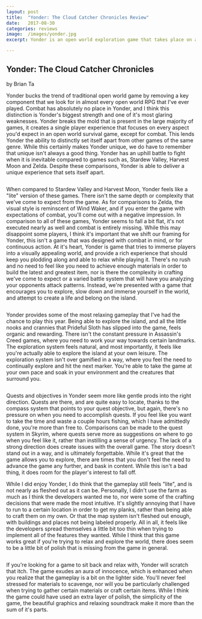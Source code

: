 ```yaml
---
layout: post
title:  "Yonder: The Cloud Catcher Chronicles Review"
date:   2017-08-30
categories: reviews
image:  /images/yonder.jpg
excerpt: Yonder is an open world exploration game that takes place on a vibrant island.  You'll fish, farm, chop wood and tame animals in one of the most relaxing games I've played this year.

---
```

## Yonder: The Cloud Catcher Chronicles

by Brian Ta

Yonder bucks the trend of traditional open world game by removing a key component that we look for in almost every open world RPG that I've ever played.  Combat has absolutely no place in Yonder, and I think this distinction is Yonder's biggest strength and one of it's most glaring weaknesses. Yonder breaks the mold that is present in the large majority of games, it creates a single player experience that focuses on every aspect you'd expect in an open world survival game, except for combat.  This lends Yonder the ability to distinctly set itself apart from other games of the same genre.  While this certainly makes Yonder unique, we do have to remember that unique isn't always a good thing.  Yonder has an uphill battle to fight when it is inevitable compared to games such as, Stardew Valley, Harvest Moon and Zelda.  Despite these comparisons, Yonder is able to deliver a unique experience that sets itself apart.

<img class="gfyitem" data-id="ExcitableScornfulHermitcrab" />

When compared to Stardew Valley and Harvest Moon, Yonder feels like a "lite" version of these games.  There isn't the same depth or complexity that we've come to expect from the game.  As for comparisons to Zelda, the visual style is reminscent of Wind Waker, and if you enter the game with expectations of combat, you'll come out with a negative impression.  In comparison to all of these games, Yonder seems to fall a bit flat, it's not executed nearly as well and combat is entirely missing.  While this may disappoint some players, I think it's important that we shift our framing for Yonder, this isn't a game that was designed with combat in mind, or for continuous action.  At it's heart, Yonder is game that tries to immerse players into a visually appealing world, and provide a rich experience that should keep you plodding along and able to relax while playing it.  There's no rush and no need to feel like you need to achieve enough materials in order to build the latest and greatest item, nor is there the complexity in crafting we've come to expect or a varied battle system that will have you analyzing your opponents attack patterns.  Instead, we're presented with a game that encourages you to explore, slow down and immerse yourself in the world, and attempt to create a life and belong on the island.

<img class="gfyitem" data-id="FavoriteScentedAmericancurl" />

Yonder provides some of the most relaxing gameplay that I've had the chance to play this year. Being able to explore the island, and all the little nooks and crannies that Prideful Sloth has slipped into the game, feels organic and rewarding.  There isn't the constant pressure in Assassin's Creed games, where you need to work your way towards certain landmarks.  The exploration system feels natural, and most importantly, it feels like you're actually able to explore the island at your own leisure.  The exploration system isn't over gamified in a way, where you feel the need to continually explore and hit the next marker.  You're able to take the game at your own pace and soak in your environment and the creatures that surround you.

<img class="gfyitem" data-id="CharmingMeekDipper" />

Quests and objectives in Yonder seem more like gentle prods into the right direction.  Quests are there, and are quite easy to locate, thanks to the compass system that points to your quest objective, but again, there's no pressure on when you need to accomplish quests.  If you feel like you want to take the time and waste a couple hours fishing, which I have admittedly done, you're more than free to.  Comparisons can be made to the quest system in Skyrim, where quests serve more as suggestions on where to go when you feel like it, rather than instilling a sense of urgency.  The lack of a strong direction does create issues with the overall game.  The story doesn't stand out in a way, and is ultimately forgettable.  While it's great that the game allows you to explore, there are times that you don't feel the need to advance the game any further, and bask in content.  While this isn't a bad thing, it does room for the player's interest to fall off.

While I did enjoy Yonder, I do think that the gameplay still feels "lite", and is not nearly as fleshed out as it can be.  Personally, I didn't use the farm as much as I think the developers wanted me to, nor were some of the crafting decisions that were made the most intuitive.  It's slightly annoying that I have to run to a certain location in order to get my planks, rather than being able to craft them on my own.  Or that the map system isn't fleshed out enough, with buildings and places not being labeled properly.  All in all, it feels like the developers spread themselves a little bit too thin when trying to implement all of the features they wanted.  While I think that this game works great if you're trying to relax and explore the world, there does seem to be a little bit of polish that is missing from the game in general.

<img class="gfyitem" data-id="ShockedScrawnyAardvark" />

If you're looking for a game to sit back and relax with, Yonder will scratch that itch.  The game exudes an aura of innocence, which is enhanced when you realize that the gameplay is a bit on the lighter side.  You'll never feel stressed for materials to scavenge, nor will you be particularly challenged when trying to gather certain materials or craft certain items.  While I think the game could have used an extra layer of polish, the simplicity of the game, the beautiful graphics and relaxing soundtrack make it more than the sum of it's parts.

